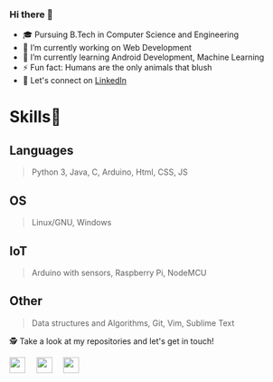 ###  Hi there 👋
- 🎓 Pursuing B.Tech in Computer Science and Engineering
- 🔭 I’m currently working on Web Development 
- 🌱 I’m currently learning Android Development, Machine Learning
- ⚡ Fun fact: Humans are the only animals that blush
- 🎉 Let's connect on [LinkedIn](https://www.linkedin.com/in/jaygoyal96)

# Skills🥇
## Languages
> Python 3, Java, C, Arduino, Html, CSS, JS
## OS
> Linux/GNU, Windows
## IoT
> Arduino with sensors, Raspberry Pi, NodeMCU
## Other
> Data structures and Algorithms, Git, Vim, Sublime Text

🕵 Take a look at my repositories and let's get in touch!

<a href="https://twitter.com/JayGoyal96" target="blank"><img align="center" src="https://cdn.jsdelivr.net/npm/simple-icons@3.0.1/icons/twitter.svg" height="28" width="28" /></a>&nbsp;&nbsp;&nbsp;&nbsp;
<a href="https://www.linkedin.com/in/jaygoyal96" target="blank"><img align="center" src="https://cdn.jsdelivr.net/npm/simple-icons@3.0.1/icons/linkedin.svg" height="28" width="28" /></a>&nbsp;&nbsp;&nbsp;&nbsp;
<a href="https://instagram.com/_jay96_" target="blank"><img align="center" src="https://cdn.jsdelivr.net/npm/simple-icons@3.0.1/icons/instagram.svg" height="28" width="28" /></a>&nbsp;&nbsp;&nbsp;&nbsp;
